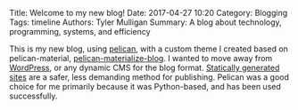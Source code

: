 Title: Welcome to my new blog!
Date: 2017-04-27 10:20
Category: Blogging
Tags: timeline
Authors: Tyler Mulligan
Summary: A blog about technology, programming, systems, and efficiency

This is my new blog, using [pelican](https://blog.getpelican.com/), with a custom theme I created based on pelican-material, [pelican-materialize-blog](https://github.com/z/doknowevil.net/tree/master/site/themes/pelican-materialize-blog).  I wanted to move away from [WordPress](https://www.wordpress.org), or any dynamic CMS for the blog format.  [Statically generated sites](https://www.staticgen.com/) are a safer, less demanding method for publishing.  Pelican was a good choice for me primarily because it was Python-based, and has been used successfully.